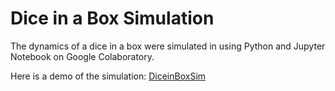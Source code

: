 # Dice in a Box Simulation 

The dynamics of a dice in a box were simulated in using Python and Jupyter Notebook on Google Colaboratory. 

Here is a demo of the simulation:
[DiceinBoxSim](https://user-images.githubusercontent.com/103614797/207769916-fcf71216-6121-4ff3-b8fb-d4f6cc68c805.mp4)

